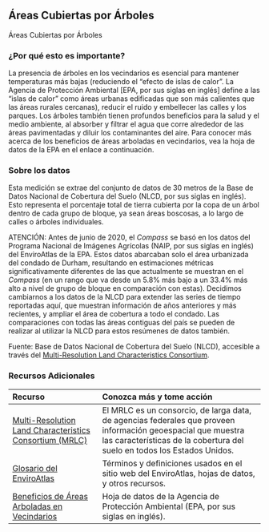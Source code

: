 ## Áreas Cubiertas por Árboles
Áreas Cubiertas por Árboles

### ¿Por qué esto es importante?
La presencia de árboles en los vecindarios es esencial para mantener temperaturas más bajas (reduciendo el “efecto de islas de calor”. La Agencia de Protección Ambiental \[EPA, por sus siglas en inglés] define a las “islas de calor” como áreas urbanas edificadas que son más calientes que las áreas rurales cercanas), reducir el ruido y embellecer las calles y los parques. Los árboles también tienen profundos beneficios para la salud y el medio ambiente, al absorber y filtrar el agua que corre alrededor de las áreas pavimentadas y diluir los contaminantes del aire. Para conocer más acerca de los beneficios de áreas arboladas en vecindarios, vea la hoja de datos de la EPA en el enlace a continuación.

### Sobre los datos
Esta medición se extrae del conjunto de datos de 30 metros de la Base de Datos Nacional de Cobertura del Suelo (NLCD, por sus siglas en inglés). Esto representa el porcentaje total de tierra cubierta por la copa de un árbol dentro de cada grupo de bloque, ya sean áreas boscosas, a lo largo de calles o árboles individuales.

ATENCIÓN: Antes de junio de 2020, el <i>Compass</i> se basó en los datos del Programa Nacional de Imágenes Agrícolas (NAIP, por sus siglas en inglés) del EnviroAtlas de la EPA. Estos datos abarcaban solo el área urbanizada del condado de Durham, resultando en estimaciones métricas significativamente diferentes de las que actualmente se muestran en el <i>Compass</i> (en un rango que va desde un 5.8% más bajo a un 33.4% más alto a nivel de grupo de bloque en comparación con estas). Decidimos cambiarnos a los datos de la NLCD para extender las series de tiempo reportadas aquí, que muestran información de años anteriores y más recientes, y ampliar el área de cobertura a todo el condado. Las comparaciones con todas las áreas contiguas del país se pueden de realizar al utilizar la NLCD para estos resúmenes de datos también.

Fuente: Base de Datos Nacional de Cobertura del Suelo (NLCD), accesible a través del [Multi-Resolution Land Characteristics Consortium](https://www.mrlc.gov/data?f%5B0%5D=category%3Atree%20canopy).

### Recursos Adicionales

|Recurso | Conozca más y tome acción | 
|:--- | :--- | 
|[Multi-Resolution Land Characteristics Consortium (MRLC)](https://www.mrlc.gov/data) | El MRLC es un consorcio, de larga data, de agencias federales que proveen información geoespacial que muestra las características de la cobertura del suelo en todos los Estados Unidos. |
|[Glosario del EnviroAtlas](http://enviroatlas.epa.gov/enviroatlas/glossary/glossary.html) | Términos y definiciones usados en el sitio web del EnviroAtlas, hojas de datos, y otros recursos. 
|[Beneficios de Áreas Arboladas en Vecindarios](http://enviroatlas.epa.gov/enviroatlas/DataFactSheets/pdf/ESC/Percenttreecover.pdf) | Hoja de datos de la Agencia de Protección Ambiental (EPA, por sus siglas en inglés). |
